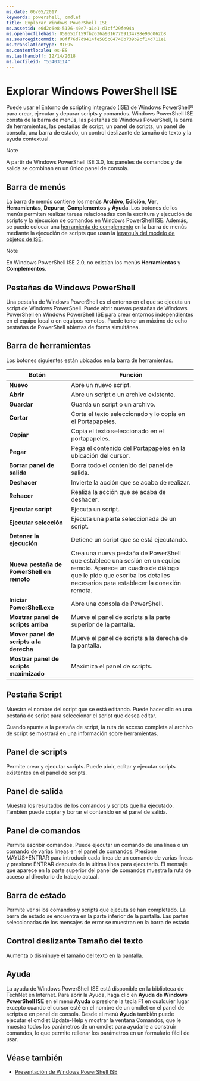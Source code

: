 ```yaml
---
ms.date: 06/05/2017
keywords: powershell, cmdlet
title: Explorar Windows PowerShell ISE
ms.assetid: e0d2c6e8-5126-40e7-a1e1-d1cff29fe94a
ms.openlocfilehash: 059651f159fb2636a93167709134788e90d062b8
ms.sourcegitcommit: 00ff76d7d9414fe585c04740b739b9cf14d711e1
ms.translationtype: MTE95
ms.contentlocale: es-ES
ms.lasthandoff: 12/14/2018
ms.locfileid: "53403114"
---
```

# <a name="exploring-the-windows-powershell-ise"></a>Explorar Windows PowerShell ISE

Puede usar el Entorno de scripting integrado (ISE) de Windows PowerShell® para crear, ejecutar y depurar scripts y comandos. Windows PowerShell ISE consta de la barra de menús, las pestañas de Windows PowerShell, la barra de herramientas, las pestañas de script, un panel de scripts, un panel de consola, una barra de estado, un control deslizante de tamaño de texto y la ayuda contextual.

> [!NOTE]
> A partir de Windows PowerShell ISE 3.0, los paneles de comandos y de salida se combinan en un único panel de consola.

## <a name="menu-bar"></a>Barra de menús

La barra de menús contiene los menús **Archivo**, **Edición**, **Ver**, **Herramientas**, **Depurar**, **Complementos** y **Ayuda**. Los botones de los menús permiten realizar tareas relacionadas con la escritura y ejecución de scripts y la ejecución de comandos en Windows PowerShell ISE. Además, se puede colocar una [herramienta de complemento](../../core-powershell/ise/The-ISEAddOnTool-Object.md) en la barra de menús mediante la ejecución de scripts que usan la [jerarquía del modelo de objetos de ISE](../../core-powershell/ise/The-ISE-Object-Model-Hierarchy.md).

> [!NOTE]
> En Windows PowerShell ISE 2.0, no existían los menús **Herramientas** y **Complementos**.

## <a name="windows-powershell-tabs"></a>Pestañas de Windows PowerShell

Una pestaña de Windows PowerShell es el entorno en el que se ejecuta un script de Windows PowerShell. Puede abrir nuevas pestañas de Windows PowerShell en Windows PowerShell ISE para crear entornos independientes en el equipo local o en equipos remotos. Puede tener un máximo de ocho pestañas de PowerShell abiertas de forma simultánea.

## <a name="toolbar"></a>Barra de herramientas

Los botones siguientes están ubicados en la barra de herramientas.

|Botón|Función|
|----------|------------|
|**Nuevo**|Abre un nuevo script.|
|**Abrir**|Abre un script o un archivo existente.|
|**Guardar**|Guarda un script o un archivo.|
|**Cortar**|Corta el texto seleccionado y lo copia en el Portapapeles.|
|**Copiar**|Copia el texto seleccionado en el portapapeles.|
|**Pegar**|Pega el contenido del Portapapeles en la ubicación del cursor.|
|**Borrar panel de salida**|Borra todo el contenido del panel de salida.|
|**Deshacer**|Invierte la acción que se acaba de realizar.|
|**Rehacer**|Realiza la acción que se acaba de deshacer.|
|**Ejecutar script**|Ejecuta un script.|
|**Ejecutar selección**|Ejecuta una parte seleccionada de un script.|
|**Detener la ejecución**|Detiene un script que se está ejecutando.|
|**Nueva pestaña de PowerShell en remoto**|Crea una nueva pestaña de PowerShell que establece una sesión en un equipo remoto. Aparece un cuadro de diálogo que le pide que escriba los detalles necesarios para establecer la conexión remota.|
|**Iniciar PowerShell.exe**|Abre una consola de PowerShell.|
|**Mostrar panel de scripts arriba**|Mueve el panel de scripts a la parte superior de la pantalla.|
|**Mover panel de scripts a la derecha**|Mueve el panel de scripts a la derecha de la pantalla.|
|**Mostrar panel de scripts maximizado**|Maximiza el panel de scripts.|

## <a name="script-tab"></a>Pestaña Script

Muestra el nombre del script que se está editando. Puede hacer clic en una pestaña de script para seleccionar el script que desea editar.

Cuando apunte a la pestaña de script, la ruta de acceso completa al archivo de script se mostrará en una información sobre herramientas.

## <a name="script-pane"></a>Panel de scripts

Permite crear y ejecutar scripts. Puede abrir, editar y ejecutar scripts existentes en el panel de scripts.

## <a name="output-pane"></a>Panel de salida

Muestra los resultados de los comandos y scripts que ha ejecutado. También puede copiar y borrar el contenido en el panel de salida.

## <a name="command-pane"></a>Panel de comandos

Permite escribir comandos. Puede ejecutar un comando de una línea o un comando de varias líneas en el panel de comandos. Presione MAYÚS+ENTRAR para introducir cada línea de un comando de varias líneas y presione ENTRAR después de la última línea para ejecutarlo. El mensaje que aparece en la parte superior del panel de comandos muestra la ruta de acceso al directorio de trabajo actual.

## <a name="status-bar"></a>Barra de estado

Permite ver si los comandos y scripts que ejecuta se han completado. La barra de estado se encuentra en la parte inferior de la pantalla. Las partes seleccionadas de los mensajes de error se muestran en la barra de estado.

## <a name="text-size-slider"></a>Control deslizante Tamaño del texto

Aumenta o disminuye el tamaño del texto en la pantalla.

## <a name="help"></a>Ayuda

La ayuda de Windows PowerShell ISE está disponible en la biblioteca de TechNet en Internet. Para abrir la Ayuda, haga clic en **Ayuda de Windows PowerShell ISE** en el menú **Ayuda** o presione la tecla F1 en cualquier lugar excepto cuando el cursor esté en el nombre de un cmdlet en el panel de scripts o en panel de consola. Desde el menú **Ayuda** también puede ejecutar el cmdlet Update-Help y mostrar la ventana Comandos, que le muestra todos los parámetros de un cmdlet para ayudarle a construir comandos, lo que permite rellenar los parámetros en un formulario fácil de usar.

## <a name="see-also"></a>Véase también

- [Presentación de Windows PowerShell ISE](../../core-powershell/ise/Introducing-the-Windows-PowerShell-ISE.md)
